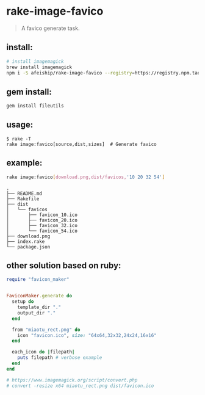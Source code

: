 # rake-image-favico
> A favico generate task.

## install:
```bash
# install imagemagick
brew install imagemagick
npm i -S afeiship/rake-image-favico --registry=https://registry.npm.taobao.org
```

## gem install:
```bash
gem install fileutils
```

## usage:
~~~
$ rake -T
rake image:favico[source,dist,sizes]  # Generate favico
~~~

## example:
```bash
rake image:favico[download.png,dist/favicos,'10 20 32 54']
```
~~~
.
├── README.md
├── Rakefile
├── dist
│   └── favicos
│       ├── favicon_10.ico
│       ├── favicon_20.ico
│       ├── favicon_32.ico
│       └── favicon_54.ico
├── download.png
├── index.rake
└── package.json
~~~


## other solution based on ruby:
```rb
require "favicon_maker"


FaviconMaker.generate do
  setup do
    template_dir "."
    output_dir "."
  end

  from "miaotu_rect.png" do
    icon "favicon.ico", size: "64x64,32x32,24x24,16x16"
  end

  each_icon do |filepath|
    puts filepath # verbose example
  end
end

# https://www.imagemagick.org/script/convert.php
# convert -resize x64 miaotu_rect.png dist/favicon.ico
```